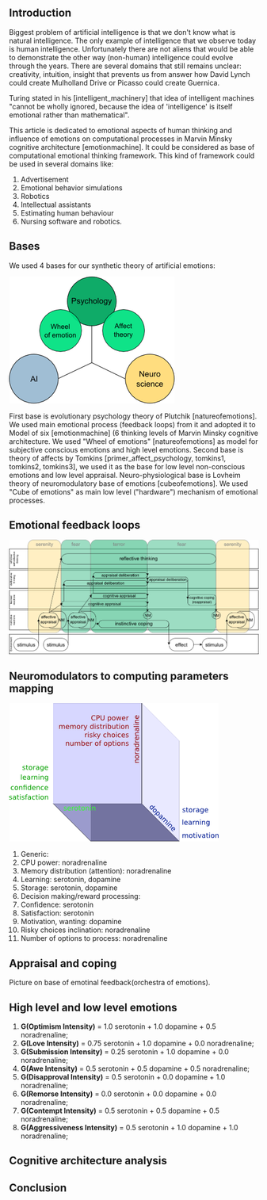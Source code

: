 

## Introduction

Biggest problem of artificial intelligence is that we don't know what is natural intelligence. The only example of intelligence that we observe today is human intelligence. Unfortunately there are not aliens that would be able to demonstrate the other way (non-human) intelligence could evolve through the years.
There are several domains that still remains unclear: creativity, intuition, insight that prevents us from answer how David Lynch could create  Mulholland Drive or Picasso could create Guernica.

Turing stated in his [intelligent_machinery] that idea of intelligent machines "cannot be wholly ignored, because the idea of 'intelligence' is itself emotional rather than mathematical".

This article is dedicated to emotional aspects of human thinking and influence of emotions on computational processes in Marvin Minsky cognitive architecture [emotionmachine]. It could be considered as base of computational emotional thinking framework. This kind of framework could be used in several domains like:

1. Advertisement
1. Emotional behavior simulations
1. Robotics
1. Intellectual assistants
1. Estimating human behaviour
1. Nursing software and robotics.


## Bases

We used 4 bases for our synthetic theory of artificial emotions:

![3 bases of theory](3_bases.png)

First base is evolutionary psychology theory of Plutchik [natureofemotions]. We used main emotional process (feedback loops) from it and adopted it to Model of six [emotionmachine] (6 thinking levels of Marvin Minsky cognitive architecture. We used "Wheel of emotions" [natureofemotions] as model for subjective conscious emotions and high level emotions.
Second base is theory of affects by Tomkins [primer_affect_psychology, tomkins1, tomkins2, tomkins3], we used it as the base for low level non-conscious emotions and low level appraisal.
Neuro-physiological base is Lovheim theory of neuromodulatory base of emotions [cubeofemotions]. We used "Cube of emotions" as main low level ("hardware") mechanism of emotional processes.

## Emotional feedback loops

![orchestra of emotions](orchestra_of_emotions_agi.png)

## Neuromodulators to computing parameters mapping 

![parameter mapping](cube_of_parameters_agi.png)

 1. Generic:
   2. CPU power: noradrenaline
   2. Memory distribution (attention): noradrenaline
   2. Learning: serotonin, dopamine
   2. Storage: serotonin, dopamine
 1. Decision making/reward processing:
   2. Confidence: serotonin
   2. Satisfaction: serotonin
   2. Motivation, wanting: dopamine
   2. Risky choices inclination: noradrenaline
   2. Number of options to process: noradrenaline

## Appraisal and coping 

Picture on base of emotinal feedback(orchestra of emotions).


## High level and low level emotions

1. **G(Optimism Intensity)** = 1.0 serotonin  + 1.0 dopamine + 0.5 noradrenaline;
1. **G(Love Intensity)** = 0.75 serotonin + 1.0 dopamine + 0.0 noradrenaline;
1. **G(Submission Intensity)** = 0.25 serotonin + 1.0 dopamine + 0.0 noradrenaline;
1. **G(Awe Intensity)** = 0.5 serotonin + 0.5 dopamine + 0.5 noradrenaline;
1. **G(Disapproval Intensity)** = 0.5 serotonin + 0.0 dopamine + 1.0 noradrenaline;
1. **G(Remorse Intensity)** = 0.0 serotonin + 0.0 dopamine + 0.0 noradrenaline;
1. **G(Contempt Intensity)** = 0.5 serotonin + 0.5 dopamine + 0.5 noradrenaline;
1. **G(Aggressiveness Intensity)** = 0.5 serotonin + 1.0 dopamine + 1.0 noradrenaline;

## Cognitive architecture analysis

## Conclusion
